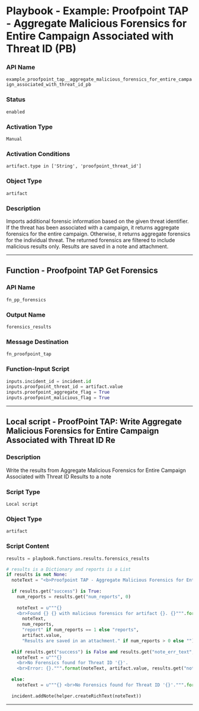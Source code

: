 <!--
    DO NOT MANUALLY EDIT THIS FILE
    THIS FILE IS AUTOMATICALLY GENERATED WITH resilient-sdk codegen
    Generated with resilient-sdk v50.1.262
-->

# Playbook - Example: Proofpoint TAP - Aggregate Malicious Forensics for Entire Campaign Associated with Threat ID (PB)

### API Name
`example_proofpoint_tap__aggregate_malicious_forensics_for_entire_campaign_associated_with_threat_id_pb`

### Status
`enabled`

### Activation Type
`Manual`

### Activation Conditions
`artifact.type in ['String', 'proofpoint_threat_id']`

### Object Type
`artifact`

### Description
Imports additional forensic information based on the given threat identifier. If the threat has been associated with a campaign, it returns aggregate forensics for the entire campaign. Otherwise, it returns aggregate forensics for the individual threat. The returned forensics are filtered to include malicious results only. Results are saved in a note and attachment.


---
## Function - Proofpoint TAP Get Forensics

### API Name
`fn_pp_forensics`

### Output Name
`forensics_results`

### Message Destination
`fn_proofpoint_tap`

### Function-Input Script
```python
inputs.incident_id = incident.id
inputs.proofpoint_threat_id = artifact.value
inputs.proofpoint_aggregate_flag = True
inputs.proofpoint_malicious_flag = True
```

---

## Local script - ProofPoint TAP: Write Aggregate Malicious Forensics for Entire Campaign Associated with Threat ID Re

### Description
Write the results from Aggregate Malicious Forensics for Entire Campaign Associated with Threat ID Results to a note

### Script Type
`Local script`

### Object Type
`artifact`

### Script Content
```python
results = playbook.functions.results.forensics_results

# results is a Dictionary and reports is a List
if results is not None:
  noteText = "<b>Proofpoint TAP - Aggregate Malicious Forensics for Entire Campaign Associated with Threat ID Results:</b>"
  
  if results.get("success") is True:
    num_reports = results.get("num_reports", 0)
    
    noteText = u"""{}
    <br>Found {} {} with malicious forensics for artifact {}. {}""".format(
      noteText,
      num_reports,
      "report" if num_reports == 1 else "reports",
      artifact.value,
      "Results are saved in an attachment." if num_reports > 0 else "")
  
  elif results.get("success") is False and results.get("note_err_text", None) is not None:
    noteText = u"""{} 
    <br>No Forensics found for Threat ID '{}'. 
    <br>Error: {}.""".format(noteText, artifact.value, results.get("note_err_text"))
  
  else:
    noteText = u"""{} <br>No Forensics found for Threat ID '{}'.""".format(noteText, artifact.value)
  
  incident.addNote(helper.createRichText(noteText))
```

---

